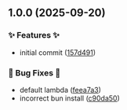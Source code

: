 ## 1.0.0 (2025-09-20)


### ✨ Features ✨

* initial commit ([157d491](https://github.com/AtomiCloud/ketone.cyan/commit/157d491b64ce1def8dae67d459df74b290dfc592))


### 🐛 Bug Fixes 🐛

* default lambda ([feea7a3](https://github.com/AtomiCloud/ketone.cyan/commit/feea7a3bb087d0df100abfcb552d5152b51a08ee))
* incorrect bun install ([c90da50](https://github.com/AtomiCloud/ketone.cyan/commit/c90da50513043c2ff31950afdfaf0142baa02c9f))
